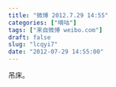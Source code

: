 ```yaml
---
title: "微博 2012.7.29 14:55"
categories: ["嘀咕"]
tags: ["来自微博 weibo.com"]
draft: false
slug: "lcqyi7"
date: "2012-07-29 14:55:00"
---
```


<p>吊床。 ​​​​</p>
